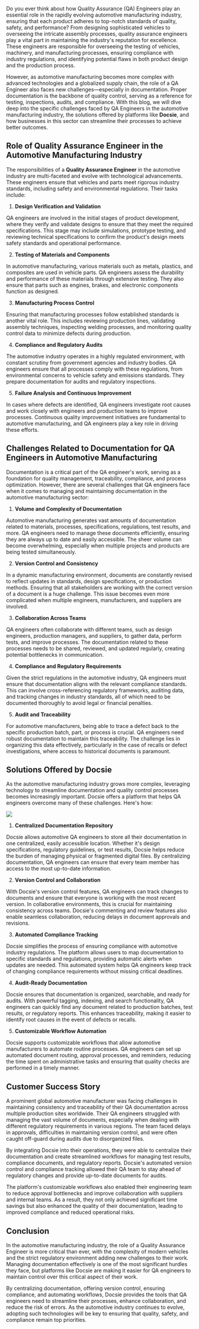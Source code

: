 Do you ever think about how Quality Assurance (QA) Engineers play an essential role in the rapidly evolving automotive manufacturing industry, ensuring that each product adheres to top-notch standards of quality, safety, and performance? From designing sophisticated vehicles to overseeing the intricate assembly processes, quality assurance engineers play a vital part in maintaining the industry's reputation for excellence. These engineers are responsible for overseeing the testing of vehicles, machinery, and manufacturing processes, ensuring compliance with industry regulations, and identifying potential flaws in both product design and the production process.

However, as automotive manufacturing becomes more complex with advanced technologies and a globalized supply chain, the role of a QA Engineer also faces new challenges—especially in documentation. Proper documentation is the backbone of quality control, serving as a reference for testing, inspections, audits, and compliance. With this blog, we will dive deep into the specific challenges faced by QA Engineers in the automotive manufacturing industry, the solutions offered by platforms like **Docsie**, and how businesses in this sector can streamline their processes to achieve better outcomes.

## Role of Quality Assurance Engineer in the Automotive Manufacturing Industry

The responsibilities of a **Quality Assurance Engineer** in the automotive industry are multi-faceted and evolve with technological advancements. These engineers ensure that vehicles and parts meet rigorous industry standards, including safety and environmental regulations. Their tasks include:

1. **Design Verification and Validation**

QA engineers are involved in the initial stages of product development, where they verify and validate designs to ensure that they meet the required specifications. This stage may include simulations, prototype testing, and reviewing technical specifications to confirm the product's design meets safety standards and operational performance.

2. **Testing of Materials and Components**

In automotive manufacturing, various materials such as metals, plastics, and composites are used in vehicle parts. QA engineers assess the durability and performance of these materials through extensive testing. They also ensure that parts such as engines, brakes, and electronic components function as designed.

3. **Manufacturing Process Control**

Ensuring that manufacturing processes follow established standards is another vital role. This includes reviewing production lines, validating assembly techniques, inspecting welding processes, and monitoring quality control data to minimize defects during production.

4. **Compliance and Regulatory Audits**

The automotive industry operates in a highly regulated environment, with constant scrutiny from government agencies and industry bodies. QA engineers ensure that all processes comply with these regulations, from environmental concerns to vehicle safety and emissions standards. They prepare documentation for audits and regulatory inspections.

5. **Failure Analysis and Continuous Improvement**

In cases where defects are identified, QA engineers investigate root causes and work closely with engineers and production teams to improve processes. Continuous quality improvement initiatives are fundamental to automotive manufacturing, and QA engineers play a key role in driving these efforts.

## Challenges Related to Documentation for QA Engineers in Automotive Manufacturing

Documentation is a critical part of the QA engineer's work, serving as a foundation for quality management, traceability, compliance, and process optimization. However, there are several challenges that QA engineers face when it comes to managing and maintaining documentation in the automotive manufacturing sector:

1. **Volume and Complexity of Documentation**

Automotive manufacturing generates vast amounts of documentation related to materials, processes, specifications, regulations, test results, and more. QA engineers need to manage these documents efficiently, ensuring they are always up to date and easily accessible. The sheer volume can become overwhelming, especially when multiple projects and products are being tested simultaneously.

2. **Version Control and Consistency**

In a dynamic manufacturing environment, documents are constantly revised to reflect updates in standards, design specifications, or production methods. Ensuring that all stakeholders are working with the correct version of a document is a huge challenge. This issue becomes even more complicated when multiple engineers, manufacturers, and suppliers are involved.

3. **Collaboration Across Teams**

QA engineers often collaborate with different teams, such as design engineers, production managers, and suppliers, to gather data, perform tests, and improve processes. The documentation related to these processes needs to be shared, reviewed, and updated regularly, creating potential bottlenecks in communication.

4. **Compliance and Regulatory Requirements**

Given the strict regulations in the automotive industry, QA engineers must ensure that documentation aligns with the relevant compliance standards. This can involve cross-referencing regulatory frameworks, auditing data, and tracking changes in industry standards, all of which need to be documented thoroughly to avoid legal or financial penalties.

5. **Audit and Traceability**

For automotive manufacturers, being able to trace a defect back to the specific production batch, part, or process is crucial. QA engineers need robust documentation to maintain this traceability. The challenge lies in organizing this data effectively, particularly in the case of recalls or defect investigations, where access to historical documents is paramount.

## Solutions Offered by Docsie

As the automotive manufacturing industry grows more complex, leveraging technology to streamline documentation and quality control processes becomes increasingly important. Docsie offers a platform that helps QA engineers overcome many of these challenges. Here's how:

![](https://cdn.docsie.io/workspace_PxAvC1Uenuc7ad6H3/doc_wn84Jkoc6hIMTO2eE/file_TSXbyx6nXst4meAlb/image_09129cfd-5264-92b0-ba4f-a301078c531c.jpg)

1. **Centralized Documentation Repository**

Docsie allows automotive QA engineers to store all their documentation in one centralized, easily accessible location. Whether it's design specifications, regulatory guidelines, or test results, Docsie helps reduce the burden of managing physical or fragmented digital files. By centralizing documentation, QA engineers can ensure that every team member has access to the most up-to-date information.

2. **Version Control and Collaboration**

With Docsie's version control features, QA engineers can track changes to documents and ensure that everyone is working with the most recent version. In collaborative environments, this is crucial for maintaining consistency across teams. Docsie's commenting and review features also enable seamless collaboration, reducing delays in document approvals and revisions.

3. **Automated Compliance Tracking**

Docsie simplifies the process of ensuring compliance with automotive industry regulations. The platform allows users to map documentation to specific standards and regulations, providing automatic alerts when updates are needed. This automated system helps QA engineers keep track of changing compliance requirements without missing critical deadlines.

4. **Audit-Ready Documentation**

Docsie ensures that documentation is organized, searchable, and ready for audits. With powerful tagging, indexing, and search functionality, QA engineers can quickly find any document related to production batches, test results, or regulatory reports. This enhances traceability, making it easier to identify root causes in the event of defects or recalls.

5. **Customizable Workflow Automation**

Docsie supports customizable workflows that allow automotive manufacturers to automate routine processes. QA engineers can set up automated document routing, approval processes, and reminders, reducing the time spent on administrative tasks and ensuring that quality checks are performed in a timely manner.

## Customer Success Story

A prominent global automotive manufacturer was facing challenges in maintaining consistency and traceability of their QA documentation across multiple production sites worldwide. Their QA engineers struggled with managing the vast volume of documents, especially when dealing with different regulatory requirements in various regions. The team faced delays in approvals, difficulties in maintaining version control, and were often caught off-guard during audits due to disorganized files.

By integrating Docsie into their operations, they were able to centralize their documentation and create streamlined workflows for managing test results, compliance documents, and regulatory reports. Docsie's automated version control and compliance tracking allowed their QA team to stay ahead of regulatory changes and provide up-to-date documents for audits.

The platform's customizable workflows also enabled their engineering team to reduce approval bottlenecks and improve collaboration with suppliers and internal teams. As a result, they not only achieved significant time savings but also enhanced the quality of their documentation, leading to improved compliance and reduced operational risks.

## Conclusion

In the automotive manufacturing industry, the role of a Quality Assurance Engineer is more critical than ever, with the complexity of modern vehicles and the strict regulatory environment adding new challenges to their work. Managing documentation effectively is one of the most significant hurdles they face, but platforms like Docsie are making it easier for QA engineers to maintain control over this critical aspect of their work.

By centralizing documentation, offering version control, ensuring compliance, and automating workflows, Docsie provides the tools that QA engineers need to streamline their processes, enhance collaboration, and reduce the risk of errors. As the automotive industry continues to evolve, adopting such technologies will be key to ensuring that quality, safety, and compliance remain top priorities.
